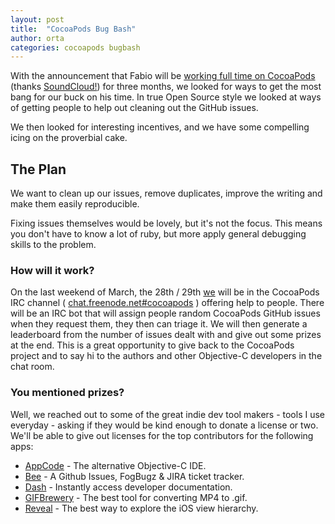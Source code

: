 ```yaml
---
layout: post
title:  "CocoaPods Bug Bash"
author: orta
categories: cocoapods bugbash
---
```


With the announcement that Fabio will be [working full time on CocoaPods](/SoundCloud/) (thanks [SoundCloud!](https://soundcloud.com/)) for three months, we looked for ways to get the most bang for our buck on his time. In true Open Source style we looked at ways of getting people to help out cleaning out the GitHub issues. 

We then looked for interesting incentives, and we have some compelling icing on the proverbial cake.

<!-- more -->

## The Plan

We want to clean up our issues, remove duplicates, improve the writing and make them easily reproducible. 

Fixing issues themselves would be lovely, but it's not the focus. This means you don't have to know a lot of ruby, but more apply general debugging skills to the problem.

### How will it work?

On the last weekend of March, the 28th / 29th [we](http://cocoapods.org/about) will be in the CocoaPods IRC channel ( [chat.freenode.net#cocoapods](irc://chat.freenode.net#cocoapods) ) offering help to people. There will be an IRC bot that will assign people random CocoaPods GitHub issues when they request them, they then can triage it. We will then generate a leaderboard from the number of issues dealt with and give out some prizes at the end. This is a great opportunity to give back to the CocoaPods project and to say hi to the authors and other Objective-C developers in the chat room.

### You mentioned prizes?

Well, we reached out to some of the great indie dev tool makers - tools I use everyday - asking if they would be kind enough to donate a license or two. We'll be able to give out licenses for the top contributors for the following apps: 

* [AppCode](https://www.jetbrains.com/objc) - The alternative Objective-C IDE.
* [Bee](http://neat.io/bee/) - A Github Issues, FogBugz & JIRA ticket tracker.
* [Dash](http://kapeli.com/dash) - Instantly access developer documentation.
* [GIFBrewery](http://www.helloresolven.com/portfolio/gifbrewery) - The best tool for converting MP4 to .gif.
* [Reveal](http://revealapp.com) - The best way to explore the iOS view hierarchy.

